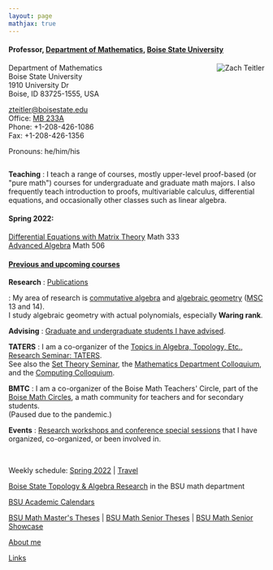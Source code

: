 ```yaml
---
layout: page
mathjax: true
---
```


#### Professor, [Department of Mathematics](https://www.boisestate.edu/math/), [Boise State University](https://www.boisestate.edu/)


<img style="float:right;margin-left:10px" src="{{ site.baseurl }}/assets/img/me_2012_08_17.png" alt="Zach Teitler" />

Department of Mathematics  
Boise State University  
1910 University Dr  
Boise, ID 83725-1555, USA  

<zteitler@boisestate.edu>  
Office: [MB 233A](https://maps.boisestate.edu/?id=715#!m/89068)  
Phone: +1-208-426-1086  
Fax: +1-208-426-1356  

Pronouns: he/him/his  


<div style="clear:both"></div>



**Teaching**
: I teach a range of courses,
  mostly upper-level proof-based (or "pure math") courses for undergraduate and graduate math majors.
  I also frequently teach introduction to proofs, multivariable calculus, differential equations,
  and occasionally other classes such as linear algebra.  
  #### Spring 2022:  
  [Differential Equations with Matrix Theory](/courses/2022A-333) Math 333  
  [Advanced Algebra](/courses/2022A-506) Math 506  
  #### [Previous and upcoming courses](/teaching)

**Research**
: [Publications](/research)  

: My area of research is
  [commutative algebra](https://en.wikipedia.org/wiki/Commutative_algebra)
  and [algebraic geometry](https://en.wikipedia.org/wiki/Algebraic_geometry)
  ([MSC](https://mathscinet.ams.org/mathscinet/msc/msc2020.html) 13 and 14).  
  I study algebraic geometry with actual polynomials,
  especially **Waring rank**.


**Advising**
: [Graduate and undergraduate students I have advised](/advising).


**TATERS**
: I am a co-organizer of the [Topics in Algebra, Topology, Etc., Research Seminar: TATERS](https://sites.google.com/boisestate.edu/taters/).  
  See also the [Set Theory Seminar](https://www.boisestate.edu/math/research/seminars/settheory/),
  the [Mathematics Department Colloquium](https://www.boisestate.edu/math/research/colloquium/),
  and the [Computing Colloquium](https://www.boisestate.edu/computing/colloquium/).

**BMTC**
: I am a co-organizer of the Boise Math Teachers' Circle,
  part of the [Boise Math Circles](https://www.boisestate.edu/math/circles/),
  a math community for teachers and for secondary students.  
  (Paused due to the pandemic.)

**Events**
: [Research workshops and conference special sessions](/events) that I have organized,
  co-organized, or been involved in.


<br style="margin-bottom:1ex" />


Weekly schedule: [Spring 2022](/weekly-2022A) | [Travel](/travel)



[Boise State Topology & Algebra Research](https://www.boisestate.edu/math/research/topology/) in the BSU math department

[BSU Academic Calendars](https://www.boisestate.edu/registrar/boise-state-academic-calendars/)

[BSU Math Master's Theses](https://scholarworks.boisestate.edu/math_gradproj/) |
[BSU Math Senior Theses](https://scholarworks.boisestate.edu/math_undergraduate_theses/) |
[BSU Math Senior Showcase](https://scholarworks.boisestate.edu/math_senior_showcase/)

[About me](/about)

[Links](/links)
